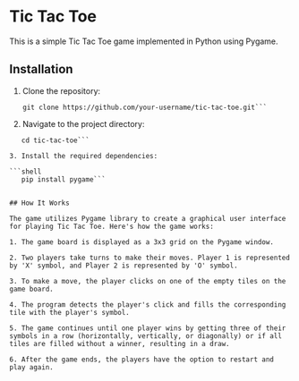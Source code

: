 # Tic Tac Toe

This is a simple Tic Tac Toe game implemented in Python using Pygame.

## Installation

1. Clone the repository:

   ```shell
   git clone https://github.com/your-username/tic-tac-toe.git```
   
2. Navigate to the project directory:

  ```shell
     cd tic-tac-toe```

3. Install the required dependencies:

  ```shell
     pip install pygame```


## How It Works

The game utilizes Pygame library to create a graphical user interface for playing Tic Tac Toe. Here's how the game works:

1. The game board is displayed as a 3x3 grid on the Pygame window.

2. Two players take turns to make their moves. Player 1 is represented by 'X' symbol, and Player 2 is represented by 'O' symbol.

3. To make a move, the player clicks on one of the empty tiles on the game board.

4. The program detects the player's click and fills the corresponding tile with the player's symbol.

5. The game continues until one player wins by getting three of their symbols in a row (horizontally, vertically, or diagonally) or if all tiles are filled without a winner, resulting in a draw.

6. After the game ends, the players have the option to restart and play again.
